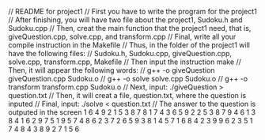 // README for project1
// First you have to write the program for the project1
// After finishing, you will have two file about the project1, Sudoku.h and Sudoku.cpp
// Then, creat the main function that the project1 need, that is, giveQuestion.cpp, solve.cpp, and transform.cpp
// Final, write all your compile instruction in the Makefile
// Thus, in the folder of the project1 will have the following files:
// Sudoku.h, Sudoku.cpp, giveQuestion.cpp, solve.cpp, transform.cpp, Makefile
// Then input the instruction
make
// Then, it will appear the following words:
// g++ -o giveQuestion giveQuestion.cpp Sudoku.o
// g++ -o solve solve.cpp Sudoku.o
// g++ -o transform transform.cpp Sudoku.o
// Next, input:
./giveQuestion > question.txt
// Then, it will creat a file, question.txt, where the question is inputed
// Final, input:
./solve < question.txt
// The answer to the question is outputed in the screen
1
6 4 9 2 1 5 3 8 7
8 1 7 4 3 6 5 9 2
2 5 3 8 7 9 4 6 1
3 8 4 1 6 2 9 7 5
1 9 5 7 4 8 6 2 3
7 2 6 5 9 3 8 1 4
5 7 1 6 8 4 2 3 9
9 6 2 3 5 1 7 4 8
4 3 8 9 2 7 1 5 6
